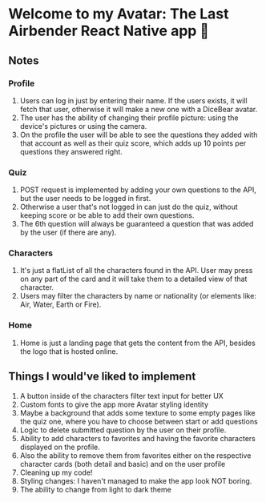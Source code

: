 # Welcome to my Avatar: The Last Airbender React Native app 👋

## Notes

### Profile

1. Users can log in just by entering their name. If the users exists, it will fetch that user, otherwise it will make a new one with a DiceBear avatar.
2. The user has the ability of changing their profile picture: using the device's pictures or using the camera.
3. On the profile the user will be able to see the questions they added with that account as well as their quiz score, which adds up 10 points per questions they answered right.

### Quiz
1. POST request is implemented by adding your own questions to the API, but the user needs to be logged in first.
2. Otherwise a user that's not logged in can just do the quiz, without keeping score or be able to add their own questions.
3. The 6th question will always be guaranteed a question that was added by the user (if there are any).

### Characters
1. It's just a flatList of all the characters found in the API. User may press on any part of the card and it will take them to a detailed view of that character.
2. Users may filter the characters by name or nationality (or elements like: Air, Water, Earth or Fire).

### Home
1. Home is just a landing page that gets the content from the API, besides the logo that is hosted online.

## Things I would've liked to implement
1. A button inside of the characters filter text input for better UX
2. Custom fonts to give the app more Avatar styling identity
3. Maybe a background that adds some texture to some empty pages like the quiz one, where you have to choose between start or add questions
4. Logic to delete submitted question by the user on their profile.
5. Ability to add characters to favorites and having the favorite characters displayed on the profile.
6. Also the ability to remove them from favorites either on the respective character cards (both detail and basic) and on the user profile
7. Cleaning up my code!
8. Styling changes: I haven't managed to make the app look NOT boring.
9. The ability to change from light to dark theme
